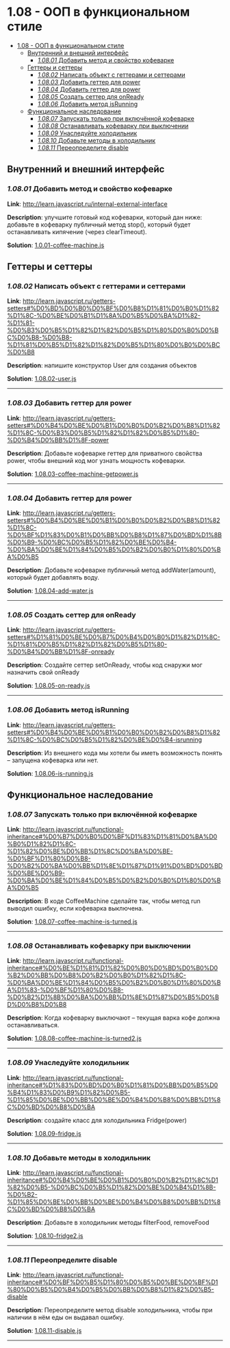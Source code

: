 # 1.08 - ООП в функциональном стиле

- [1.08 - ООП в функциональном стиле](#108---%D0%BE%D0%BE%D0%BF-%D0%B2-%D1%84%D1%83%D0%BD%D0%BA%D1%86%D0%B8%D0%BE%D0%BD%D0%B0%D0%BB%D1%8C%D0%BD%D0%BE%D0%BC-%D1%81%D1%82%D0%B8%D0%BB%D0%B5)
    - [Внутренний и внешний интерфейс](#%D0%B2%D0%BD%D1%83%D1%82%D1%80%D0%B5%D0%BD%D0%BD%D0%B8%D0%B9-%D0%B8-%D0%B2%D0%BD%D0%B5%D1%88%D0%BD%D0%B8%D0%B9-%D0%B8%D0%BD%D1%82%D0%B5%D1%80%D1%84%D0%B5%D0%B9%D1%81)
        - [_1.08.01_ Добавить метод и свойство кофеварке](#10801-%D0%B4%D0%BE%D0%B1%D0%B0%D0%B2%D0%B8%D1%82%D1%8C-%D0%BC%D0%B5%D1%82%D0%BE%D0%B4-%D0%B8-%D1%81%D0%B2%D0%BE%D0%B9%D1%81%D1%82%D0%B2%D0%BE-%D0%BA%D0%BE%D1%84%D0%B5%D0%B2%D0%B0%D1%80%D0%BA%D0%B5)
    - [Геттеры и сеттеры](#%D0%B3%D0%B5%D1%82%D1%82%D0%B5%D1%80%D1%8B-%D0%B8-%D1%81%D0%B5%D1%82%D1%82%D0%B5%D1%80%D1%8B)
        - [_1.08.02_ Написать объект с геттерами и сеттерами](#10802-%D0%BD%D0%B0%D0%BF%D0%B8%D1%81%D0%B0%D1%82%D1%8C-%D0%BE%D0%B1%D1%8A%D0%B5%D0%BA%D1%82-%D1%81-%D0%B3%D0%B5%D1%82%D1%82%D0%B5%D1%80%D0%B0%D0%BC%D0%B8-%D0%B8-%D1%81%D0%B5%D1%82%D1%82%D0%B5%D1%80%D0%B0%D0%BC%D0%B8)
        - [_1.08.03_ Добавить геттер для power](#10803-%D0%B4%D0%BE%D0%B1%D0%B0%D0%B2%D0%B8%D1%82%D1%8C-%D0%B3%D0%B5%D1%82%D1%82%D0%B5%D1%80-%D0%B4%D0%BB%D1%8F-power)
        - [_1.08.04_ Добавить геттер для power](#10804-%D0%B4%D0%BE%D0%B1%D0%B0%D0%B2%D0%B8%D1%82%D1%8C-%D0%B3%D0%B5%D1%82%D1%82%D0%B5%D1%80-%D0%B4%D0%BB%D1%8F-power)
        - [_1.08.05_ Создать сеттер для onReady](#10805-%D1%81%D0%BE%D0%B7%D0%B4%D0%B0%D1%82%D1%8C-%D1%81%D0%B5%D1%82%D1%82%D0%B5%D1%80-%D0%B4%D0%BB%D1%8F-onready)
        - [_1.08.06_ Добавить метод isRunning](#10806-%D0%B4%D0%BE%D0%B1%D0%B0%D0%B2%D0%B8%D1%82%D1%8C-%D0%BC%D0%B5%D1%82%D0%BE%D0%B4-isrunning)
    - [Функциональное наследование](#%D1%84%D1%83%D0%BD%D0%BA%D1%86%D0%B8%D0%BE%D0%BD%D0%B0%D0%BB%D1%8C%D0%BD%D0%BE%D0%B5-%D0%BD%D0%B0%D1%81%D0%BB%D0%B5%D0%B4%D0%BE%D0%B2%D0%B0%D0%BD%D0%B8%D0%B5)
        - [_1.08.07_ Запускать только при включённой кофеварке](#10807-%D0%B7%D0%B0%D0%BF%D1%83%D1%81%D0%BA%D0%B0%D1%82%D1%8C-%D1%82%D0%BE%D0%BB%D1%8C%D0%BA%D0%BE-%D0%BF%D1%80%D0%B8-%D0%B2%D0%BA%D0%BB%D1%8E%D1%87%D1%91%D0%BD%D0%BD%D0%BE%D0%B9-%D0%BA%D0%BE%D1%84%D0%B5%D0%B2%D0%B0%D1%80%D0%BA%D0%B5)
        - [_1.08.08_ Останавливать кофеварку при выключении](#10808-%D0%BE%D1%81%D1%82%D0%B0%D0%BD%D0%B0%D0%B2%D0%BB%D0%B8%D0%B2%D0%B0%D1%82%D1%8C-%D0%BA%D0%BE%D1%84%D0%B5%D0%B2%D0%B0%D1%80%D0%BA%D1%83-%D0%BF%D1%80%D0%B8-%D0%B2%D1%8B%D0%BA%D0%BB%D1%8E%D1%87%D0%B5%D0%BD%D0%B8%D0%B8)
        - [_1.08.09_ Унаследуйте холодильник](#10809-%D1%83%D0%BD%D0%B0%D1%81%D0%BB%D0%B5%D0%B4%D1%83%D0%B9%D1%82%D0%B5-%D1%85%D0%BE%D0%BB%D0%BE%D0%B4%D0%B8%D0%BB%D1%8C%D0%BD%D0%B8%D0%BA)
        - [_1.08.10_ Добавьте методы в холодильник](#10810-%D0%B4%D0%BE%D0%B1%D0%B0%D0%B2%D1%8C%D1%82%D0%B5-%D0%BC%D0%B5%D1%82%D0%BE%D0%B4%D1%8B-%D0%B2-%D1%85%D0%BE%D0%BB%D0%BE%D0%B4%D0%B8%D0%BB%D1%8C%D0%BD%D0%B8%D0%BA)
        - [_1.08.11_ Переопределите disable](#10811-%D0%BF%D0%B5%D1%80%D0%B5%D0%BE%D0%BF%D1%80%D0%B5%D0%B4%D0%B5%D0%BB%D0%B8%D1%82%D0%B5-disable)

## Внутренний и внешний интерфейс

### _1.08.01_ Добавить метод и свойство кофеварке

**Link**: http://learn.javascript.ru/internal-external-interface

**Description**: улучшите готовый код кофеварки, который дан ниже: добавьте в кофеварку публичный метод stop(), который будет останавливать кипячение (через clearTimeout).

**Solution**: [1.0.01-coffee-machine.js](1.0.01-coffee-machine.js)

## Геттеры и сеттеры

### _1.08.02_ Написать объект с геттерами и сеттерами

**Link**: http://learn.javascript.ru/getters-setters#%D0%BD%D0%B0%D0%BF%D0%B8%D1%81%D0%B0%D1%82%D1%8C-%D0%BE%D0%B1%D1%8A%D0%B5%D0%BA%D1%82-%D1%81-%D0%B3%D0%B5%D1%82%D1%82%D0%B5%D1%80%D0%B0%D0%BC%D0%B8-%D0%B8-%D1%81%D0%B5%D1%82%D1%82%D0%B5%D1%80%D0%B0%D0%BC%D0%B8

**Description**: напишите конструктор User для создания объектов

**Solution**: [1.08.02-user.js](1.08.02-user.js)

---

### _1.08.03_ Добавить геттер для power

**Link**: http://learn.javascript.ru/getters-setters#%D0%B4%D0%BE%D0%B1%D0%B0%D0%B2%D0%B8%D1%82%D1%8C-%D0%B3%D0%B5%D1%82%D1%82%D0%B5%D1%80-%D0%B4%D0%BB%D1%8F-power

**Description**: Добавьте кофеварке геттер для приватного свойства power, чтобы внешний код мог узнать мощность кофеварки.

**Solution**: [1.08.03-coffee-machine-getpower.js](1.08.03-coffee-machine-getpower.js)

---

### _1.08.04_ Добавить геттер для power

**Link**: http://learn.javascript.ru/getters-setters#%D0%B4%D0%BE%D0%B1%D0%B0%D0%B2%D0%B8%D1%82%D1%8C-%D0%BF%D1%83%D0%B1%D0%BB%D0%B8%D1%87%D0%BD%D1%8B%D0%B9-%D0%BC%D0%B5%D1%82%D0%BE%D0%B4-%D0%BA%D0%BE%D1%84%D0%B5%D0%B2%D0%B0%D1%80%D0%BA%D0%B5

**Description**: Добавьте кофеварке публичный метод addWater(amount), который будет добавлять воду.

**Solution**: [1.08.04-add-water.js](1.08.04-add-water.js)

---

### _1.08.05_ Создать сеттер для onReady

**Link**: http://learn.javascript.ru/getters-setters#%D1%81%D0%BE%D0%B7%D0%B4%D0%B0%D1%82%D1%8C-%D1%81%D0%B5%D1%82%D1%82%D0%B5%D1%80-%D0%B4%D0%BB%D1%8F-onready

**Description**: Создайте сеттер setOnReady, чтобы код снаружи мог назначить свой onReady

**Solution**: [1.08.05-on-ready.js](1.08.05-on-ready.js)

---

### _1.08.06_ Добавить метод isRunning

**Link**: http://learn.javascript.ru/getters-setters#%D0%B4%D0%BE%D0%B1%D0%B0%D0%B2%D0%B8%D1%82%D1%8C-%D0%BC%D0%B5%D1%82%D0%BE%D0%B4-isrunning

**Description**: Из внешнего кода мы хотели бы иметь возможность понять – запущена кофеварка или нет.

**Solution**: [1.08.06-is-running.js](1.08.06-is-running.js)

## Функциональное наследование

### _1.08.07_ Запускать только при включённой кофеварке

**Link**: http://learn.javascript.ru/functional-inheritance#%D0%B7%D0%B0%D0%BF%D1%83%D1%81%D0%BA%D0%B0%D1%82%D1%8C-%D1%82%D0%BE%D0%BB%D1%8C%D0%BA%D0%BE-%D0%BF%D1%80%D0%B8-%D0%B2%D0%BA%D0%BB%D1%8E%D1%87%D1%91%D0%BD%D0%BD%D0%BE%D0%B9-%D0%BA%D0%BE%D1%84%D0%B5%D0%B2%D0%B0%D1%80%D0%BA%D0%B5

**Description**: В коде CoffeeMachine сделайте так, чтобы метод run выводил ошибку, если кофеварка выключена.

**Solution**: [1.08.07-coffee-machine-is-turned.js](1.08.07-coffee-machine-is-turned.js)

---

### _1.08.08_ Останавливать кофеварку при выключении

**Link**: http://learn.javascript.ru/functional-inheritance#%D0%BE%D1%81%D1%82%D0%B0%D0%BD%D0%B0%D0%B2%D0%BB%D0%B8%D0%B2%D0%B0%D1%82%D1%8C-%D0%BA%D0%BE%D1%84%D0%B5%D0%B2%D0%B0%D1%80%D0%BA%D1%83-%D0%BF%D1%80%D0%B8-%D0%B2%D1%8B%D0%BA%D0%BB%D1%8E%D1%87%D0%B5%D0%BD%D0%B8%D0%B8

**Description**: Когда кофеварку выключают – текущая варка кофе должна останавливаться.

**Solution**: [1.08.08-coffee-machine-is-turned2.js](1.08.08-coffee-machine-is-turned2.js)

---

### _1.08.09_ Унаследуйте холодильник

**Link**: http://learn.javascript.ru/functional-inheritance#%D1%83%D0%BD%D0%B0%D1%81%D0%BB%D0%B5%D0%B4%D1%83%D0%B9%D1%82%D0%B5-%D1%85%D0%BE%D0%BB%D0%BE%D0%B4%D0%B8%D0%BB%D1%8C%D0%BD%D0%B8%D0%BA

**Description**: создайте класс для холодильника Fridge(power)

**Solution**: [1.08.09-fridge.js](1.08.09-fridge.js)

---

### _1.08.10_ Добавьте методы в холодильник

**Link**: http://learn.javascript.ru/functional-inheritance#%D0%B4%D0%BE%D0%B1%D0%B0%D0%B2%D1%8C%D1%82%D0%B5-%D0%BC%D0%B5%D1%82%D0%BE%D0%B4%D1%8B-%D0%B2-%D1%85%D0%BE%D0%BB%D0%BE%D0%B4%D0%B8%D0%BB%D1%8C%D0%BD%D0%B8%D0%BA

**Description**: Добавьте в холодильник методы filterFood, removeFood

**Solution**: [1.08.10-fridge2.js](1.08.10-fridge2.js)

---

### _1.08.11_ Переопределите disable

**Link**: http://learn.javascript.ru/functional-inheritance#%D0%BF%D0%B5%D1%80%D0%B5%D0%BE%D0%BF%D1%80%D0%B5%D0%B4%D0%B5%D0%BB%D0%B8%D1%82%D0%B5-disable

**Description**: Переопределите метод disable холодильника, чтобы при наличии в нём еды он выдавал ошибку.

**Solution**: [1.08.11-disable.js](1.08.10-disable.js)

---
